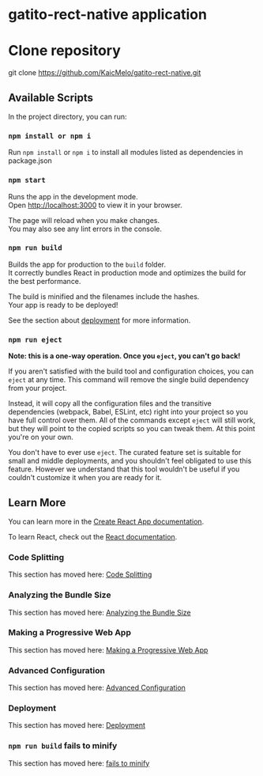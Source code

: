 # gatito-rect-native application

# Clone repository

git clone https://github.com/KaicMelo/gatito-rect-native.git

## Available Scripts

In the project directory, you can run:

### `npm install or npm i`

Run `npm install` or `npm i` to install all modules listed as dependencies in package.json

### `npm start`
Runs the app in the development mode.\
Open [http://localhost:3000](http://localhost:3000) to view it in your browser.

The page will reload when you make changes.\
You may also see any lint errors in the console.

### `npm run build`

Builds the app for production to the `build` folder.\
It correctly bundles React in production mode and optimizes the build for the best performance.

The build is minified and the filenames include the hashes.\
Your app is ready to be deployed!

See the section about [deployment](https://create-react-app.dev/docs/deployment) for more information.

### `npm run eject`

**Note: this is a one-way operation. Once you `eject`, you can't go back!**

If you aren't satisfied with the build tool and configuration choices, you can `eject` at any time. This command will remove the single build dependency from your project.

Instead, it will copy all the configuration files and the transitive dependencies (webpack, Babel, ESLint, etc) right into your project so you have full control over them. All of the commands except `eject` will still work, but they will point to the copied scripts so you can tweak them. At this point you're on your own.

You don't have to ever use `eject`. The curated feature set is suitable for small and middle deployments, and you shouldn't feel obligated to use this feature. However we understand that this tool wouldn't be useful if you couldn't customize it when you are ready for it.

## Learn More

You can learn more in the [Create React App documentation](https://create-react-app.dev/docs/getting-started).

To learn React, check out the [React documentation](https://reactjs.org).

### Code Splitting

This section has moved here: [Code Splitting](https://create-react-app.dev/docs/code-splitting)

### Analyzing the Bundle Size

This section has moved here: [Analyzing the Bundle Size](https://create-react-app.dev/docs/analyzing-the-bundle-size)

### Making a Progressive Web App

This section has moved here: [Making a Progressive Web App](https://create-react-app.dev/docs/making-a-progressive-web-app/)

### Advanced Configuration

This section has moved here: [Advanced Configuration](https://create-react-app.dev/docs/advanced-configuration)

### Deployment

This section has moved here: [Deployment](https://create-react-app.dev/docs/deployment)

### `npm run build` fails to minify

This section has moved here: [fails to minify](https://create-react-app.dev/docs/troubleshooting/#npm-run-build-fails-to-minify)
